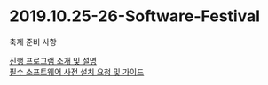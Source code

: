 # 2019.10.25-26-Software-Festival

축제 준비 사항

<a href="/info.md">진행 프로그램 소개 및 설명</a><br>
<a href="/request.md">필수 소프트웨어 사전 설치 요청 및 가이드</a><br>
